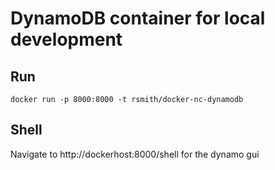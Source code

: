 # DynamoDB container for local development

## Run
```
docker run -p 8000:8000 -t rsmith/docker-nc-dynamodb
```

## Shell
Navigate to http://dockerhost:8000/shell for the dynamo gui